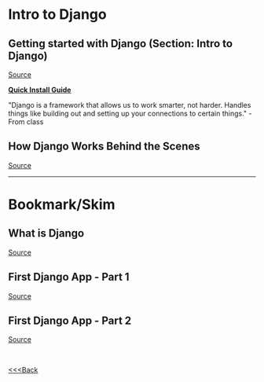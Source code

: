 # Intro to Django

## Getting started with Django (Section: Intro to Django)

[Source](https://www.djangoproject.com/start/)

[**Quick Install Guide**](https://docs.djangoproject.com/en/4.0/intro/install/)

"Django is a framework that allows us to work smarter, not harder. Handles things like building out and setting up your connections to certain things." - From class


## How Django Works Behind the Scenes

[Source](https://wsvincent.com/how-django-works-behind-the-scenes/)


---

# Bookmark/Skim

## What is Django

[Source](https://developer.mozilla.org/en-US/docs/Learn/Server-side/Django/Introduction)

## First Django App - Part 1

[Source](https://docs.djangoproject.com/en/3.0/intro/tutorial01/)

## First Django App - Part 2

[Source](https://docs.djangoproject.com/en/3.0/intro/tutorial02/)

</br>

[<<<Back](README.md)